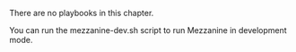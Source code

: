 There are no playbooks in this chapter.

You can run the mezzanine-dev.sh script to run Mezzanine in development mode.
